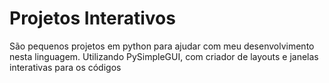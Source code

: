 # Projetos Interativos

São pequenos projetos em python para ajudar com meu desenvolvimento nesta linguagem.
Utilizando PySimpleGUI, com criador de layouts e janelas interativas para os códigos
